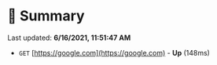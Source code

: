 # 📖 Summary
Last updated: **6/16/2021, 11:51:47 AM**

- `GET` [https://google.com](https://google.com) - **Up** (148ms)
